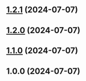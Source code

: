 ## [1.2.1](https://github.com/ibrt2016/release-test/compare/v1.2.0...v1.2.1) (2024-07-07)

## [1.2.0](https://github.com/ibrt2016/release-test/compare/v1.1.0...v1.2.0) (2024-07-07)

## [1.1.0](https://github.com/ibrt2016/release-test/compare/v1.0.0...v1.1.0) (2024-07-07)

## 1.0.0 (2024-07-07)
